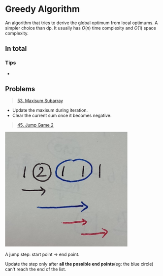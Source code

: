 # Greedy Algorithm

An algorithm that tries to derive the global optimum from local optimums. A simpler choice than dp. It usually has $O(n)$ time complexity and $O(1)$ space complexity.

## In total



### Tips

- 

## Problems

> [53. Maxisum Subarray](https://leetcode.com/problems/maximum-subarray/description/)

- Update the maxisum during iteration.
- Clear the current sum once it becomes negative.

> [45. Jump Game 2](https://leetcode.com/problems/jump-game-ii/)

<img src="../figures/45.png" style="zoom:50%;" />

A jump step: start point -> end point.

Update the step only after **all the possible end points**(eg: the blue circle) can't reach the end of the list.







